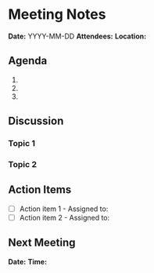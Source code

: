 # Meeting Notes

**Date:** YYYY-MM-DD
**Attendees:** 
**Location:** 

## Agenda

1. 
2. 
3. 

## Discussion

### Topic 1

### Topic 2

## Action Items

- [ ] Action item 1 - Assigned to:
- [ ] Action item 2 - Assigned to:

## Next Meeting

**Date:** 
**Time:** 